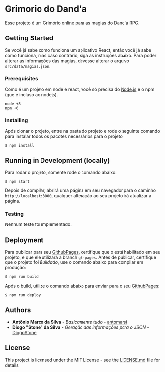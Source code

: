 # Grimorio do Dand'a
Esse projeto é um Grimório online para as magias do Dand'a RPG.

## Getting Started

Se você já sabe como funciona um aplicativo React, então você já sabe como funciona, mas caso contrário, siga as instruções abaixo.
Para poder alterar as informações das magias, devesse alterar o arquivo `src/data/magias.json`.

### Prerequisites

Como é um projeto em node e react, você só precisa do [Node.js](https://nodejs.org) e o npm (que é incluso ao nodejs).

```
node +8
npm +6
```

### Installing

Após clonar o projeto, entre na pasta do projeto e rode o seguinte comando para instalar todos os pacotes necessários para o projeto

```
$ npm install
```

## Running in Development (locally)

Para rodar o projeto, somente rode o comando abaixo:
```
$ npm start
```
Depois de compilar, abrirá uma página em seu navegador para o caminho `http://localhost:3000`, qualquer alteração ao seu projeto irá atualizar a página.

### Testing

Nenhum teste foi implementado.

## Deployment

Para publicar para seu [GithubPages](https://pages.github.com/), certifique que o está habilitado em seu projeto, e que ele utilizará a branch `gh-pages`.
Antes de publicar, certifique que o projeto foi *Buildado*, use o comando abaixo para compilar em produção:
```
$ npm run build
```

Após o build, utilize o comando abaixo para enviar para o seu [GithubPages](https://pages.github.com/):

```
$ npm run deploy
```

## Authors

* **Antônio Marco da Silva** - *Basicamente tudo* - [antomarsi](https://github.com/antomarsi)
* **Diogo "Stone" da Silva** - *Geração das informações para o JSON* - [DiogoStone](https://github.com/DiogoStone)

## License

This project is licensed under the MIT License - see the [LICENSE.md](LICENSE.md) file for details